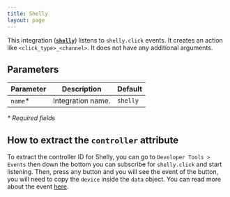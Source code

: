 ```yaml
---
title: Shelly
layout: page
---
```


This integration ([**`shelly`**](https://www.home-assistant.io/integrations/shelly)) listens to `shelly.click` events. It creates an action like `<click_type>_<channel>`. It does not have any additional arguments.

## Parameters

| Parameter | Description       | Default  |
| --------- | ----------------- | -------- |
| `name`\*  | Integration name. | `shelly` |

_\* Required fields_

## How to extract the `controller` attribute

To extract the controller ID for Shelly, you can go to `Developer Tools > Events` then down the bottom you can subscribe for `shelly.click` and start listening. Then, press any button and you will see the event of the button, you will need to copy the `device` inside the `data` object. You can read more about the event [here](https://www.home-assistant.io/integrations/shelly/#events).
